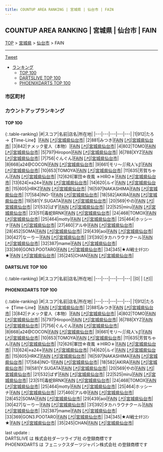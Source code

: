 ```yaml
---
title: COUNTUP AREA RANKING | 宮城県 | 仙台市 | FAIN
---
```

## COUNTUP AREA RANKING | 宮城県 | 仙台市 | FAIN

[TOP](/darts/rank/) > [宮城県](/darts/rank/宮城県/) > [仙台市](/darts/rank/宮城県/仙台市/) > FAIN

___

<a href="https://twitter.com/share?ref_src=twsrc%5Etfw" data-text="COUNTUP AREA RANKING | 宮城県仙台市FAIN" class="twitter-share-button" data-hashtags="DARTSLIVE,PHOENIXDARTS,darts,ダーツ" data-show-count="false">Tweet</a>

* [ランキング](#カウントアップランキング)
    * [TOP 100](#top-100)
    * [DARTSLIVE TOP 100](#dartslive-top-100)
    * [PHOENIXDARTS TOP 100](#phoenixdarts-top-100)

### 市区町村

<ul>

</ul>

### カウントアップランキング

#### TOP 100



{:.table-ranking}
|#|スコア|名前|店名|所在地|
|---|---|---|---|---|
|1|912|<span class="rank-name-pd">たろ→【Time-Line】</span>|<a href="/darts/rank/shops/45779.html">FAIN</a> <a href="https://vs.phoenixdarts.com/jp/shop/shopDetailInfo/s_45779?s_seq=45779">[↗]</a>|<a href="/darts/rank/宮城県/仙台市">宮城県仙台市</a>|
|2|881|<span class="rank-name-pd">みつき</span>|<a href="/darts/rank/shops/45779.html">FAIN</a> <a href="https://vs.phoenixdarts.com/jp/shop/shopDetailInfo/s_45779?s_seq=45779">[↗]</a>|<a href="/darts/rank/宮城県/仙台市">宮城県仙台市</a>|
|3|842|<span class="rank-name-pd">ナメック星人（本物）</span>|<a href="/darts/rank/shops/45779.html">FAIN</a> <a href="https://vs.phoenixdarts.com/jp/shop/shopDetailInfo/s_45779?s_seq=45779">[↗]</a>|<a href="/darts/rank/宮城県/仙台市">宮城県仙台市</a>|
|4|802|<span class="rank-name-pd">TOMO</span>|<a href="/darts/rank/shops/45779.html">FAIN</a> <a href="https://vs.phoenixdarts.com/jp/shop/shopDetailInfo/s_45779?s_seq=45779">[↗]</a>|<a href="/darts/rank/宮城県/仙台市">宮城県仙台市</a>|
|5|797|<span class="rank-name-pd">Hiropon</span>|<a href="/darts/rank/shops/45779.html">FAIN</a> <a href="https://vs.phoenixdarts.com/jp/shop/shopDetailInfo/s_45779?s_seq=45779">[↗]</a>|<a href="/darts/rank/宮城県/仙台市">宮城県仙台市</a>|
|6|788|<span class="rank-name-pd">XYZ</span>|<a href="/darts/rank/shops/45779.html">FAIN</a> <a href="https://vs.phoenixdarts.com/jp/shop/shopDetailInfo/s_45779?s_seq=45779">[↗]</a>|<a href="/darts/rank/宮城県/仙台市">宮城県仙台市</a>|
|7|756|<span class="rank-name-pd">ぐんぐん</span>|<a href="/darts/rank/shops/45779.html">FAIN</a> <a href="https://vs.phoenixdarts.com/jp/shop/shopDetailInfo/s_45779?s_seq=45779">[↗]</a>|<a href="/darts/rank/宮城県/仙台市">宮城県仙台市</a>|
|8|668|<span class="rank-name-pd">a24@COCON</span>|<a href="/darts/rank/shops/45779.html">FAIN</a> <a href="https://vs.phoenixdarts.com/jp/shop/shopDetailInfo/s_45779?s_seq=45779">[↗]</a>|<a href="/darts/rank/宮城県/仙台市">宮城県仙台市</a>|
|9|661|<span class="rank-name-pd">モリ〜∬飛人′s∬</span>|<a href="/darts/rank/shops/45779.html">FAIN</a> <a href="https://vs.phoenixdarts.com/jp/shop/shopDetailInfo/s_45779?s_seq=45779">[↗]</a>|<a href="/darts/rank/宮城県/仙台市">宮城県仙台市</a>|
|10|653|<span class="rank-name-pd">TOMOYA</span>|<a href="/darts/rank/shops/45779.html">FAIN</a> <a href="https://vs.phoenixdarts.com/jp/shop/shopDetailInfo/s_45779?s_seq=45779">[↗]</a>|<a href="/darts/rank/宮城県/仙台市">宮城県仙台市</a>|
|11|635|<span class="rank-name-pd">芳賀ちゃん</span>|<a href="/darts/rank/shops/45779.html">FAIN</a> <a href="https://vs.phoenixdarts.com/jp/shop/shopDetailInfo/s_45779?s_seq=45779">[↗]</a>|<a href="/darts/rank/宮城県/仙台市">宮城県仙台市</a>|
|12|626|<span class="rank-name-pd">軍団☆夜風 ＊HIRO＊</span>|<a href="/darts/rank/shops/45779.html">FAIN</a> <a href="https://vs.phoenixdarts.com/jp/shop/shopDetailInfo/s_45779?s_seq=45779">[↗]</a>|<a href="/darts/rank/宮城県/仙台市">宮城県仙台市</a>|
|13|624|<span class="rank-name-pd">⭐︎a24⭐︎</span>|<a href="/darts/rank/shops/45779.html">FAIN</a> <a href="https://vs.phoenixdarts.com/jp/shop/shopDetailInfo/s_45779?s_seq=45779">[↗]</a>|<a href="/darts/rank/宮城県/仙台市">宮城県仙台市</a>|
|14|620|<span class="rank-name-pd">ルイ</span>|<a href="/darts/rank/shops/45779.html">FAIN</a> <a href="https://vs.phoenixdarts.com/jp/shop/shopDetailInfo/s_45779?s_seq=45779">[↗]</a>|<a href="/darts/rank/宮城県/仙台市">宮城県仙台市</a>|
|15|605|<span class="rank-name-pd">HRKZ</span>|<a href="/darts/rank/shops/45779.html">FAIN</a> <a href="https://vs.phoenixdarts.com/jp/shop/shopDetailInfo/s_45779?s_seq=45779">[↗]</a>|<a href="/darts/rank/宮城県/仙台市">宮城県仙台市</a>|
|16|597|<span class="rank-name-pd">NAKASHIMA</span>|<a href="/darts/rank/shops/45779.html">FAIN</a> <a href="https://vs.phoenixdarts.com/jp/shop/shopDetailInfo/s_45779?s_seq=45779">[↗]</a>|<a href="/darts/rank/宮城県/仙台市">宮城県仙台市</a>|
|17|584|<span class="rank-name-pd">INO-1</span>|<a href="/darts/rank/shops/45779.html">FAIN</a> <a href="https://vs.phoenixdarts.com/jp/shop/shopDetailInfo/s_45779?s_seq=45779">[↗]</a>|<a href="/darts/rank/宮城県/仙台市">宮城県仙台市</a>|
|18|582|<span class="rank-name-pd">AKIRA</span>|<a href="/darts/rank/shops/45779.html">FAIN</a> <a href="https://vs.phoenixdarts.com/jp/shop/shopDetailInfo/s_45779?s_seq=45779">[↗]</a>|<a href="/darts/rank/宮城県/仙台市">宮城県仙台市</a>|
|19|581|<span class="rank-name-pd">Y.SUGATA</span>|<a href="/darts/rank/shops/45779.html">FAIN</a> <a href="https://vs.phoenixdarts.com/jp/shop/shopDetailInfo/s_45779?s_seq=45779">[↗]</a>|<a href="/darts/rank/宮城県/仙台市">宮城県仙台市</a>|
|20|569|<span class="rank-name-pd">やの</span>|<a href="/darts/rank/shops/45779.html">FAIN</a> <a href="https://vs.phoenixdarts.com/jp/shop/shopDetailInfo/s_45779?s_seq=45779">[↗]</a>|<a href="/darts/rank/宮城県/仙台市">宮城県仙台市</a>|
|21|532|<span class="rank-name-pd">ばず</span>|<a href="/darts/rank/shops/45779.html">FAIN</a> <a href="https://vs.phoenixdarts.com/jp/shop/shopDetailInfo/s_45779?s_seq=45779">[↗]</a>|<a href="/darts/rank/宮城県/仙台市">宮城県仙台市</a>|
|22|525|<span class="rank-name-pd">miru</span>|<a href="/darts/rank/shops/45779.html">FAIN</a> <a href="https://vs.phoenixdarts.com/jp/shop/shopDetailInfo/s_45779?s_seq=45779">[↗]</a>|<a href="/darts/rank/宮城県/仙台市">宮城県仙台市</a>|
|23|511|<span class="rank-name-pd">毒蛇BRNK</span>|<a href="/darts/rank/shops/45779.html">FAIN</a> <a href="https://vs.phoenixdarts.com/jp/shop/shopDetailInfo/s_45779?s_seq=45779">[↗]</a>|<a href="/darts/rank/宮城県/仙台市">宮城県仙台市</a>|
|24|468|<span class="rank-name-pd">TOMOX</span>|<a href="/darts/rank/shops/45779.html">FAIN</a> <a href="https://vs.phoenixdarts.com/jp/shop/shopDetailInfo/s_45779?s_seq=45779">[↗]</a>|<a href="/darts/rank/宮城県/仙台市">宮城県仙台市</a>|
|25|464|<span class="rank-name-pd">motty</span>|<a href="/darts/rank/shops/45779.html">FAIN</a> <a href="https://vs.phoenixdarts.com/jp/shop/shopDetailInfo/s_45779?s_seq=45779">[↗]</a>|<a href="/darts/rank/宮城県/仙台市">宮城県仙台市</a>|
|25|464|<span class="rank-name-pd">ホッシーナ</span>|<a href="/darts/rank/shops/45779.html">FAIN</a> <a href="https://vs.phoenixdarts.com/jp/shop/shopDetailInfo/s_45779?s_seq=45779">[↗]</a>|<a href="/darts/rank/宮城県/仙台市">宮城県仙台市</a>|
|27|460|<span class="rank-name-pd">アル中</span>|<a href="/darts/rank/shops/45779.html">FAIN</a> <a href="https://vs.phoenixdarts.com/jp/shop/shopDetailInfo/s_45779?s_seq=45779">[↗]</a>|<a href="/darts/rank/宮城県/仙台市">宮城県仙台市</a>|
|28|452|<span class="rank-name-pd">SOMA</span>|<a href="/darts/rank/shops/45779.html">FAIN</a> <a href="https://vs.phoenixdarts.com/jp/shop/shopDetailInfo/s_45779?s_seq=45779">[↗]</a>|<a href="/darts/rank/宮城県/仙台市">宮城県仙台市</a>|
|29|439|<span class="rank-name-pd">aoi</span>|<a href="/darts/rank/shops/45779.html">FAIN</a> <a href="https://vs.phoenixdarts.com/jp/shop/shopDetailInfo/s_45779?s_seq=45779">[↗]</a>|<a href="/darts/rank/宮城県/仙台市">宮城県仙台市</a>|
|30|427|<span class="rank-name-pd">なーりー</span>|<a href="/darts/rank/shops/45779.html">FAIN</a> <a href="https://vs.phoenixdarts.com/jp/shop/shopDetailInfo/s_45779?s_seq=45779">[↗]</a>|<a href="/darts/rank/宮城県/仙台市">宮城県仙台市</a>|
|31|392|<span class="rank-name-pd">タカハラウナクール</span>|<a href="/darts/rank/shops/45779.html">FAIN</a> <a href="https://vs.phoenixdarts.com/jp/shop/shopDetailInfo/s_45779?s_seq=45779">[↗]</a>|<a href="/darts/rank/宮城県/仙台市">宮城県仙台市</a>|
|32|387|<span class="rank-name-pd">mame</span>|<a href="/darts/rank/shops/45779.html">FAIN</a> <a href="https://vs.phoenixdarts.com/jp/shop/shopDetailInfo/s_45779?s_seq=45779">[↗]</a>|<a href="/darts/rank/宮城県/仙台市">宮城県仙台市</a>|
|33|369|<span class="rank-name-pd">GON3.POOTARO</span>|<a href="/darts/rank/shops/45779.html">FAIN</a> <a href="https://vs.phoenixdarts.com/jp/shop/shopDetailInfo/s_45779?s_seq=45779">[↗]</a>|<a href="/darts/rank/宮城県/仙台市">宮城県仙台市</a>|
|34|345|<span class="rank-name-pd">★AI戦士ﾀﾁｺﾏﾝ★</span>|<a href="/darts/rank/shops/45779.html">FAIN</a> <a href="https://vs.phoenixdarts.com/jp/shop/shopDetailInfo/s_45779?s_seq=45779">[↗]</a>|<a href="/darts/rank/宮城県/仙台市">宮城県仙台市</a>|
|35|245|<span class="rank-name-pd">CHAN</span>|<a href="/darts/rank/shops/45779.html">FAIN</a> <a href="https://vs.phoenixdarts.com/jp/shop/shopDetailInfo/s_45779?s_seq=45779">[↗]</a>|<a href="/darts/rank/宮城県/仙台市">宮城県仙台市</a>|


#### DARTSLIVE TOP 100



{:.table-ranking}
|#|スコア|名前|店名|所在地|
|---|---|---|---|---|
||0|<span class="rank-name-dl"> </span>|<a href="/darts/rank/shops/.html"></a> <a href="">[↗]</a>|<a href="/darts/rank//"></a>|


#### PHOENIXDARTS TOP 100



{:.table-ranking}
|#|スコア|名前|店名|所在地|
|---|---|---|---|---|
|1|912|<span class="rank-name-pd">たろ→【Time-Line】</span>|<a href="/darts/rank/shops/45779.html">FAIN</a> <a href="https://vs.phoenixdarts.com/jp/shop/shopDetailInfo/s_45779?s_seq=45779">[↗]</a>|<a href="/darts/rank/宮城県/仙台市">宮城県仙台市</a>|
|2|881|<span class="rank-name-pd">みつき</span>|<a href="/darts/rank/shops/45779.html">FAIN</a> <a href="https://vs.phoenixdarts.com/jp/shop/shopDetailInfo/s_45779?s_seq=45779">[↗]</a>|<a href="/darts/rank/宮城県/仙台市">宮城県仙台市</a>|
|3|842|<span class="rank-name-pd">ナメック星人（本物）</span>|<a href="/darts/rank/shops/45779.html">FAIN</a> <a href="https://vs.phoenixdarts.com/jp/shop/shopDetailInfo/s_45779?s_seq=45779">[↗]</a>|<a href="/darts/rank/宮城県/仙台市">宮城県仙台市</a>|
|4|802|<span class="rank-name-pd">TOMO</span>|<a href="/darts/rank/shops/45779.html">FAIN</a> <a href="https://vs.phoenixdarts.com/jp/shop/shopDetailInfo/s_45779?s_seq=45779">[↗]</a>|<a href="/darts/rank/宮城県/仙台市">宮城県仙台市</a>|
|5|797|<span class="rank-name-pd">Hiropon</span>|<a href="/darts/rank/shops/45779.html">FAIN</a> <a href="https://vs.phoenixdarts.com/jp/shop/shopDetailInfo/s_45779?s_seq=45779">[↗]</a>|<a href="/darts/rank/宮城県/仙台市">宮城県仙台市</a>|
|6|788|<span class="rank-name-pd">XYZ</span>|<a href="/darts/rank/shops/45779.html">FAIN</a> <a href="https://vs.phoenixdarts.com/jp/shop/shopDetailInfo/s_45779?s_seq=45779">[↗]</a>|<a href="/darts/rank/宮城県/仙台市">宮城県仙台市</a>|
|7|756|<span class="rank-name-pd">ぐんぐん</span>|<a href="/darts/rank/shops/45779.html">FAIN</a> <a href="https://vs.phoenixdarts.com/jp/shop/shopDetailInfo/s_45779?s_seq=45779">[↗]</a>|<a href="/darts/rank/宮城県/仙台市">宮城県仙台市</a>|
|8|668|<span class="rank-name-pd">a24@COCON</span>|<a href="/darts/rank/shops/45779.html">FAIN</a> <a href="https://vs.phoenixdarts.com/jp/shop/shopDetailInfo/s_45779?s_seq=45779">[↗]</a>|<a href="/darts/rank/宮城県/仙台市">宮城県仙台市</a>|
|9|661|<span class="rank-name-pd">モリ〜∬飛人′s∬</span>|<a href="/darts/rank/shops/45779.html">FAIN</a> <a href="https://vs.phoenixdarts.com/jp/shop/shopDetailInfo/s_45779?s_seq=45779">[↗]</a>|<a href="/darts/rank/宮城県/仙台市">宮城県仙台市</a>|
|10|653|<span class="rank-name-pd">TOMOYA</span>|<a href="/darts/rank/shops/45779.html">FAIN</a> <a href="https://vs.phoenixdarts.com/jp/shop/shopDetailInfo/s_45779?s_seq=45779">[↗]</a>|<a href="/darts/rank/宮城県/仙台市">宮城県仙台市</a>|
|11|635|<span class="rank-name-pd">芳賀ちゃん</span>|<a href="/darts/rank/shops/45779.html">FAIN</a> <a href="https://vs.phoenixdarts.com/jp/shop/shopDetailInfo/s_45779?s_seq=45779">[↗]</a>|<a href="/darts/rank/宮城県/仙台市">宮城県仙台市</a>|
|12|626|<span class="rank-name-pd">軍団☆夜風 ＊HIRO＊</span>|<a href="/darts/rank/shops/45779.html">FAIN</a> <a href="https://vs.phoenixdarts.com/jp/shop/shopDetailInfo/s_45779?s_seq=45779">[↗]</a>|<a href="/darts/rank/宮城県/仙台市">宮城県仙台市</a>|
|13|624|<span class="rank-name-pd">⭐︎a24⭐︎</span>|<a href="/darts/rank/shops/45779.html">FAIN</a> <a href="https://vs.phoenixdarts.com/jp/shop/shopDetailInfo/s_45779?s_seq=45779">[↗]</a>|<a href="/darts/rank/宮城県/仙台市">宮城県仙台市</a>|
|14|620|<span class="rank-name-pd">ルイ</span>|<a href="/darts/rank/shops/45779.html">FAIN</a> <a href="https://vs.phoenixdarts.com/jp/shop/shopDetailInfo/s_45779?s_seq=45779">[↗]</a>|<a href="/darts/rank/宮城県/仙台市">宮城県仙台市</a>|
|15|605|<span class="rank-name-pd">HRKZ</span>|<a href="/darts/rank/shops/45779.html">FAIN</a> <a href="https://vs.phoenixdarts.com/jp/shop/shopDetailInfo/s_45779?s_seq=45779">[↗]</a>|<a href="/darts/rank/宮城県/仙台市">宮城県仙台市</a>|
|16|597|<span class="rank-name-pd">NAKASHIMA</span>|<a href="/darts/rank/shops/45779.html">FAIN</a> <a href="https://vs.phoenixdarts.com/jp/shop/shopDetailInfo/s_45779?s_seq=45779">[↗]</a>|<a href="/darts/rank/宮城県/仙台市">宮城県仙台市</a>|
|17|584|<span class="rank-name-pd">INO-1</span>|<a href="/darts/rank/shops/45779.html">FAIN</a> <a href="https://vs.phoenixdarts.com/jp/shop/shopDetailInfo/s_45779?s_seq=45779">[↗]</a>|<a href="/darts/rank/宮城県/仙台市">宮城県仙台市</a>|
|18|582|<span class="rank-name-pd">AKIRA</span>|<a href="/darts/rank/shops/45779.html">FAIN</a> <a href="https://vs.phoenixdarts.com/jp/shop/shopDetailInfo/s_45779?s_seq=45779">[↗]</a>|<a href="/darts/rank/宮城県/仙台市">宮城県仙台市</a>|
|19|581|<span class="rank-name-pd">Y.SUGATA</span>|<a href="/darts/rank/shops/45779.html">FAIN</a> <a href="https://vs.phoenixdarts.com/jp/shop/shopDetailInfo/s_45779?s_seq=45779">[↗]</a>|<a href="/darts/rank/宮城県/仙台市">宮城県仙台市</a>|
|20|569|<span class="rank-name-pd">やの</span>|<a href="/darts/rank/shops/45779.html">FAIN</a> <a href="https://vs.phoenixdarts.com/jp/shop/shopDetailInfo/s_45779?s_seq=45779">[↗]</a>|<a href="/darts/rank/宮城県/仙台市">宮城県仙台市</a>|
|21|532|<span class="rank-name-pd">ばず</span>|<a href="/darts/rank/shops/45779.html">FAIN</a> <a href="https://vs.phoenixdarts.com/jp/shop/shopDetailInfo/s_45779?s_seq=45779">[↗]</a>|<a href="/darts/rank/宮城県/仙台市">宮城県仙台市</a>|
|22|525|<span class="rank-name-pd">miru</span>|<a href="/darts/rank/shops/45779.html">FAIN</a> <a href="https://vs.phoenixdarts.com/jp/shop/shopDetailInfo/s_45779?s_seq=45779">[↗]</a>|<a href="/darts/rank/宮城県/仙台市">宮城県仙台市</a>|
|23|511|<span class="rank-name-pd">毒蛇BRNK</span>|<a href="/darts/rank/shops/45779.html">FAIN</a> <a href="https://vs.phoenixdarts.com/jp/shop/shopDetailInfo/s_45779?s_seq=45779">[↗]</a>|<a href="/darts/rank/宮城県/仙台市">宮城県仙台市</a>|
|24|468|<span class="rank-name-pd">TOMOX</span>|<a href="/darts/rank/shops/45779.html">FAIN</a> <a href="https://vs.phoenixdarts.com/jp/shop/shopDetailInfo/s_45779?s_seq=45779">[↗]</a>|<a href="/darts/rank/宮城県/仙台市">宮城県仙台市</a>|
|25|464|<span class="rank-name-pd">motty</span>|<a href="/darts/rank/shops/45779.html">FAIN</a> <a href="https://vs.phoenixdarts.com/jp/shop/shopDetailInfo/s_45779?s_seq=45779">[↗]</a>|<a href="/darts/rank/宮城県/仙台市">宮城県仙台市</a>|
|25|464|<span class="rank-name-pd">ホッシーナ</span>|<a href="/darts/rank/shops/45779.html">FAIN</a> <a href="https://vs.phoenixdarts.com/jp/shop/shopDetailInfo/s_45779?s_seq=45779">[↗]</a>|<a href="/darts/rank/宮城県/仙台市">宮城県仙台市</a>|
|27|460|<span class="rank-name-pd">アル中</span>|<a href="/darts/rank/shops/45779.html">FAIN</a> <a href="https://vs.phoenixdarts.com/jp/shop/shopDetailInfo/s_45779?s_seq=45779">[↗]</a>|<a href="/darts/rank/宮城県/仙台市">宮城県仙台市</a>|
|28|452|<span class="rank-name-pd">SOMA</span>|<a href="/darts/rank/shops/45779.html">FAIN</a> <a href="https://vs.phoenixdarts.com/jp/shop/shopDetailInfo/s_45779?s_seq=45779">[↗]</a>|<a href="/darts/rank/宮城県/仙台市">宮城県仙台市</a>|
|29|439|<span class="rank-name-pd">aoi</span>|<a href="/darts/rank/shops/45779.html">FAIN</a> <a href="https://vs.phoenixdarts.com/jp/shop/shopDetailInfo/s_45779?s_seq=45779">[↗]</a>|<a href="/darts/rank/宮城県/仙台市">宮城県仙台市</a>|
|30|427|<span class="rank-name-pd">なーりー</span>|<a href="/darts/rank/shops/45779.html">FAIN</a> <a href="https://vs.phoenixdarts.com/jp/shop/shopDetailInfo/s_45779?s_seq=45779">[↗]</a>|<a href="/darts/rank/宮城県/仙台市">宮城県仙台市</a>|
|31|392|<span class="rank-name-pd">タカハラウナクール</span>|<a href="/darts/rank/shops/45779.html">FAIN</a> <a href="https://vs.phoenixdarts.com/jp/shop/shopDetailInfo/s_45779?s_seq=45779">[↗]</a>|<a href="/darts/rank/宮城県/仙台市">宮城県仙台市</a>|
|32|387|<span class="rank-name-pd">mame</span>|<a href="/darts/rank/shops/45779.html">FAIN</a> <a href="https://vs.phoenixdarts.com/jp/shop/shopDetailInfo/s_45779?s_seq=45779">[↗]</a>|<a href="/darts/rank/宮城県/仙台市">宮城県仙台市</a>|
|33|369|<span class="rank-name-pd">GON3.POOTARO</span>|<a href="/darts/rank/shops/45779.html">FAIN</a> <a href="https://vs.phoenixdarts.com/jp/shop/shopDetailInfo/s_45779?s_seq=45779">[↗]</a>|<a href="/darts/rank/宮城県/仙台市">宮城県仙台市</a>|
|34|345|<span class="rank-name-pd">★AI戦士ﾀﾁｺﾏﾝ★</span>|<a href="/darts/rank/shops/45779.html">FAIN</a> <a href="https://vs.phoenixdarts.com/jp/shop/shopDetailInfo/s_45779?s_seq=45779">[↗]</a>|<a href="/darts/rank/宮城県/仙台市">宮城県仙台市</a>|
|35|245|<span class="rank-name-pd">CHAN</span>|<a href="/darts/rank/shops/45779.html">FAIN</a> <a href="https://vs.phoenixdarts.com/jp/shop/shopDetailInfo/s_45779?s_seq=45779">[↗]</a>|<a href="/darts/rank/宮城県/仙台市">宮城県仙台市</a>|


<div class="footer border-top border-gray-light mt-5 pt-3 text-right text-gray">
    last update : <span style="font-weight: italic" id="foot_last_modified"></span><br />
    DARTSLIVE は 株式会社ダーツライブ社 の登録商標です<br />
    PHOENIXDARTS は フェニックスダーツジャパン株式会社 の登録商標です<br />
</div>

<script src="https://cdnjs.cloudflare.com/ajax/libs/jquery.tablesorter/2.31.3/js/jquery.tablesorter.min.js" integrity="sha512-qzgd5cYSZcosqpzpn7zF2ZId8f/8CHmFKZ8j7mU4OUXTNRd5g+ZHBPsgKEwoqxCtdQvExE5LprwwPAgoicguNg==" crossorigin="anonymous" referrerpolicy="no-referrer"></script>
<link rel="stylesheet" href="https://cdnjs.cloudflare.com/ajax/libs/jquery.tablesorter/2.31.3/css/theme.default.min.css" integrity="sha512-wghhOJkjQX0Lh3NSWvNKeZ0ZpNn+SPVXX1Qyc9OCaogADktxrBiBdKGDoqVUOyhStvMBmJQ8ZdMHiR3wuEq8+w==" crossorigin="anonymous" referrerpolicy="no-referrer" />
<script>
$(function() {
    $(".table-ranking").tablesorter({sortList:[[0, 0]]});
    $("#foot_last_modified").text(formatDate(new Date(document.lastModified), 'yyyy-MM-dd HH:mm:ss'));
});
</script>

<script async src="https://platform.twitter.com/widgets.js" charset="utf-8"></script>